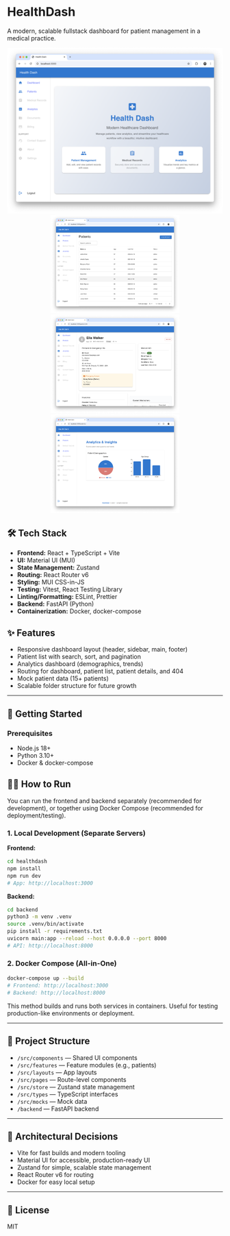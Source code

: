 # HealthDash

A modern, scalable fullstack dashboard for patient management in a medical practice.

<div align="center">
	<img src="src/assets/healthdash.png" alt="Dashboard Overview" width="900" />
	<img src="src/assets/patient-list.png" alt="Patient List" width="300" />
	<img src="src/assets/patient-view.png" alt="Patient View" width="300" />
	<img src="src/assets/anaytics.png" alt="Analytics Page" width="300" />
</div>

## 🛠 Tech Stack

- **Frontend:** React + TypeScript + Vite
- **UI:** Material UI (MUI)
- **State Management:** Zustand
- **Routing:** React Router v6
- **Styling:** MUI CSS-in-JS
- **Testing:** Vitest, React Testing Library
- **Linting/Formatting:** ESLint, Prettier
- **Backend:** FastAPI (Python)
- **Containerization:** Docker, docker-compose

## ✨ Features

- Responsive dashboard layout (header, sidebar, main, footer)
- Patient list with search, sort, and pagination
- Analytics dashboard (demographics, trends)
- Routing for dashboard, patient list, patient details, and 404
- Mock patient data (15+ patients)
- Scalable folder structure for future growth

---

## 🚀 Getting Started

### Prerequisites

- Node.js 18+
- Python 3.10+
- Docker & docker-compose

## 🏃‍♂️ How to Run

You can run the frontend and backend separately (recommended for development), or together using Docker Compose (recommended for deployment/testing).

### 1. Local Development (Separate Servers)

**Frontend:**

```bash
cd healthdash
npm install
npm run dev
# App: http://localhost:3000
```

**Backend:**

```bash
cd backend
python3 -m venv .venv
source .venv/bin/activate
pip install -r requirements.txt
uvicorn main:app --reload --host 0.0.0.0 --port 8000
# API: http://localhost:8000
```

### 2. Docker Compose (All-in-One)

```bash
docker-compose up --build
# Frontend: http://localhost:3000
# Backend: http://localhost:8000
```

This method builds and runs both services in containers. Useful for testing production-like environments or deployment.

---

## 📁 Project Structure

- `/src/components` — Shared UI components
- `/src/features` — Feature modules (e.g., patients)
- `/src/layouts` — App layouts
- `/src/pages` — Route-level components
- `/src/store` — Zustand state management
- `/src/types` — TypeScript interfaces
- `/src/mocks` — Mock data
- `/backend` — FastAPI backend

---

## 🧠 Architectural Decisions

- Vite for fast builds and modern tooling
- Material UI for accessible, production-ready UI
- Zustand for simple, scalable state management
- React Router v6 for routing
- Docker for easy local setup

---

## 📄 License

MIT
